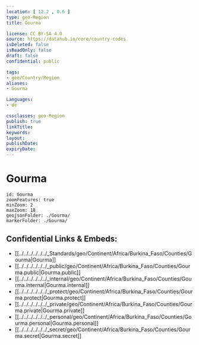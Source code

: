 ```yaml
---
location: [ 12.2 , 0.6 ] 
type: geo-Region
title: Gourma

license: CC BY-SA 4.0
source: https://datahub.io/core/country-codes
isDeleted: false
isReadOnly: false
draft: false
confidential: public

tags:
- geo/Country/Region
aliases:
- Gourma

Languages:
- de

cssclasses: geo-Region
publish: true
linkTitle: 
keywords: 
layout: 
publishDate: 
expiryDate: 
---
```


# Gourma

```leaflet
id: Gourma
zoomFeatures: true 
minZoom: 2 
maxZoom: 18
geojsonFolder: ./Gourma/
markerFolder: ./Gourma/
```


## Confidential Links & Embeds: 
- [[../../../../../../_Standards/geo/Continent/Africa/Burkina_Faso/Counties/Gourma|Gourma]] 
- [[../../../../../../_public/geo/Continent/Africa/Burkina_Faso/Counties/Gourma.public|Gourma.public]] 
- [[../../../../../../_internal/geo/Continent/Africa/Burkina_Faso/Counties/Gourma.internal|Gourma.internal]] 
- [[../../../../../../_protect/geo/Continent/Africa/Burkina_Faso/Counties/Gourma.protect|Gourma.protect]] 
- [[../../../../../../_private/geo/Continent/Africa/Burkina_Faso/Counties/Gourma.private|Gourma.private]] 
- [[../../../../../../_personal/geo/Continent/Africa/Burkina_Faso/Counties/Gourma.personal|Gourma.personal]] 
- [[../../../../../../_secret/geo/Continent/Africa/Burkina_Faso/Counties/Gourma.secret|Gourma.secret]] 

